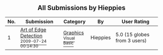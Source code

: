 ﻿<div align="center">

## All Submissions by Hieppies

</div>

No.  | Submission | Category | By   | User Rating
---- | ---------- | -------- | ---- | -----------
1 | [Art of Edge Detection<br /><sup>2009-07-24 00:14:30</sup>](https://github.com/Planet-Source-Code/hieppies-art-of-edge-detection__1-72467) | [Graphics<br /><sup>Visual Basic</sup>](../ByCategory/graphics__1-46.md) | Hieppies | 5.0 (15 globes from 3 users)
